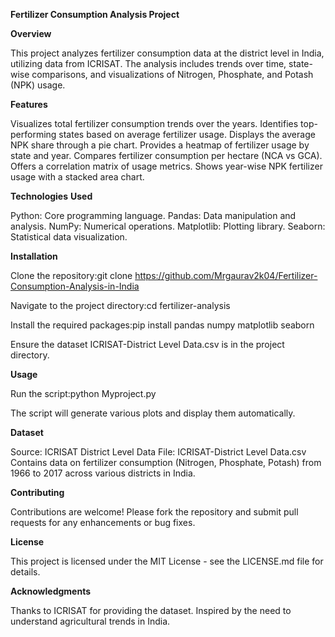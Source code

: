 **Fertilizer Consumption Analysis Project**

**Overview**

This project analyzes fertilizer consumption data at the district level in India, utilizing data from ICRISAT. The analysis includes trends over time, state-wise comparisons, and visualizations of Nitrogen, Phosphate, and Potash (NPK) usage.

**Features**

Visualizes total fertilizer consumption trends over the years.
Identifies top-performing states based on average fertilizer usage.
Displays the average NPK share through a pie chart.
Provides a heatmap of fertilizer usage by state and year.
Compares fertilizer consumption per hectare (NCA vs GCA).
Offers a correlation matrix of usage metrics.
Shows year-wise NPK fertilizer usage with a stacked area chart.

**Technologies** **Used**

Python: Core programming language.
Pandas: Data manipulation and analysis.
NumPy: Numerical operations.
Matplotlib: Plotting library.
Seaborn: Statistical data visualization.

**Installation**

Clone the repository:git clone https://github.com/Mrgaurav2k04/Fertilizer-Consumption-Analysis-in-India


Navigate to the project directory:cd fertilizer-analysis


Install the required packages:pip install pandas numpy matplotlib seaborn


Ensure the dataset ICRISAT-District Level Data.csv is in the project directory.

**Usage**

Run the script:python Myproject.py


The script will generate various plots and display them automatically.

**Dataset**

Source: ICRISAT District Level Data
File: ICRISAT-District Level Data.csv
Contains data on fertilizer consumption (Nitrogen, Phosphate, Potash) from 1966 to 2017 across various districts in India.

**Contributing**

Contributions are welcome! Please fork the repository and submit pull requests for any enhancements or bug fixes.

**License**

This project is licensed under the MIT License - see the LICENSE.md file for details.

**Acknowledgments**

Thanks to ICRISAT for providing the dataset.
Inspired by the need to understand agricultural trends in India.

